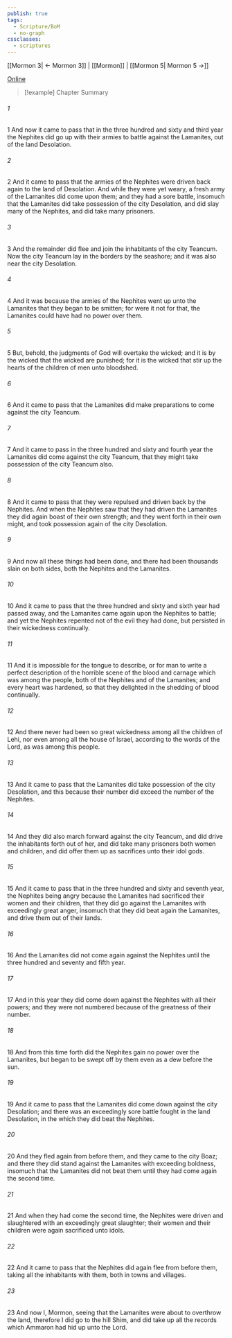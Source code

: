 ```yaml
---
publish: true
tags:
  - Scripture/BoM
  - no-graph
cssclasses:
  - scriptures
---
```

[[Mormon 3| ← Mormon 3]] | [[Mormon]] | [[Mormon 5| Mormon 5 →]]

[Online](https://churchofjesuschrist.org/study/scriptures/bofm/morm/4?lang=eng)

>[!example] Chapter Summary
>
###### 1
1 And now it came to pass that in the three hundred and sixty and third year the Nephites did go up with their armies to battle against the Lamanites, out of the land Desolation.
###### 2
2 And it came to pass that the armies of the Nephites were driven back again to the land of Desolation. And while they were yet weary, a fresh army of the Lamanites did come upon them; and they had a sore battle, insomuch that the Lamanites did take possession of the city Desolation, and did slay many of the Nephites, and did take many prisoners.
###### 3
3 And the remainder did flee and join the inhabitants of the city Teancum. Now the city Teancum lay in the borders by the seashore; and it was also near the city Desolation.
###### 4
4 And it was because the armies of the Nephites went up unto the Lamanites that they began to be smitten; for were it not for that, the Lamanites could have had no power over them.
###### 5
5 But, behold, the judgments of God will overtake the wicked; and it is by the wicked that the wicked are punished; for it is the wicked that stir up the hearts of the children of men unto bloodshed.
###### 6
6 And it came to pass that the Lamanites did make preparations to come against the city Teancum.
###### 7
7 And it came to pass in the three hundred and sixty and fourth year the Lamanites did come against the city Teancum, that they might take possession of the city Teancum also.
###### 8
8 And it came to pass that they were repulsed and driven back by the Nephites. And when the Nephites saw that they had driven the Lamanites they did again boast of their own strength; and they went forth in their own might, and took possession again of the city Desolation.
###### 9
9 And now all these things had been done, and there had been thousands slain on both sides, both the Nephites and the Lamanites.
###### 10
10 And it came to pass that the three hundred and sixty and sixth year had passed away, and the Lamanites came again upon the Nephites to battle; and yet the Nephites repented not of the evil they had done, but persisted in their wickedness continually.
###### 11
11 And it is impossible for the tongue to describe, or for man to write a perfect description of the horrible scene of the blood and carnage which was among the people, both of the Nephites and of the Lamanites; and every heart was hardened, so that they delighted in the shedding of blood continually.
###### 12
12 And there never had been so great wickedness among all the children of Lehi, nor even among all the house of Israel, according to the words of the Lord, as was among this people.
###### 13
13 And it came to pass that the Lamanites did take possession of the city Desolation, and this because their number did exceed the number of the Nephites.
###### 14
14 And they did also march forward against the city Teancum, and did drive the inhabitants forth out of her, and did take many prisoners both women and children, and did offer them up as sacrifices unto their idol gods.
###### 15
15 And it came to pass that in the three hundred and sixty and seventh year, the Nephites being angry because the Lamanites had sacrificed their women and their children, that they did go against the Lamanites with exceedingly great anger, insomuch that they did beat again the Lamanites, and drive them out of their lands.
###### 16
16 And the Lamanites did not come again against the Nephites until the three hundred and seventy and fifth year.
###### 17
17 And in this year they did come down against the Nephites with all their powers; and they were not numbered because of the greatness of their number.
###### 18
18 And from this time forth did the Nephites gain no power over the Lamanites, but began to be swept off by them even as a dew before the sun.
###### 19
19 And it came to pass that the Lamanites did come down against the city Desolation; and there was an exceedingly sore battle fought in the land Desolation, in the which they did beat the Nephites.
###### 20
20 And they fled again from before them, and they came to the city Boaz; and there they did stand against the Lamanites with exceeding boldness, insomuch that the Lamanites did not beat them until they had come again the second time.
###### 21
21 And when they had come the second time, the Nephites were driven and slaughtered with an exceedingly great slaughter; their women and their children were again sacrificed unto idols.
###### 22
22 And it came to pass that the Nephites did again flee from before them, taking all the inhabitants with them, both in towns and villages.
###### 23
23 And now I, Mormon, seeing that the Lamanites were about to overthrow the land, therefore I did go to the hill Shim, and did take up all the records which Ammaron had hid up unto the Lord.



